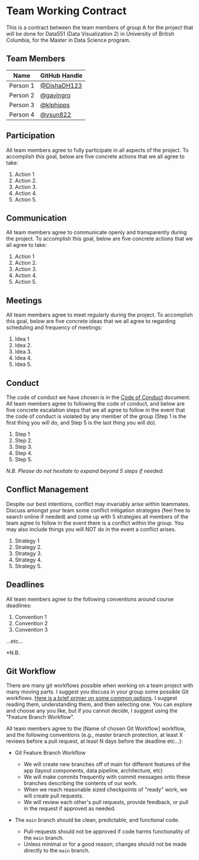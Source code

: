 # Team Working Contract

This is a contract between the team members of group A for the project that will be done for Data551 (Data Visualization 2) in University of British Columbia, for the Master in Data Science program.

## Team Members

| Name     | GitHub Handle                          |
|----------|----------------------------------------|
| Person 1 | [@DishaDH123](https://github.com/DishaDH123) |
| Person 2 | [@gavingro](https://github.com/gavingro) |
| Person 3 | [@klphipps](https://github.com/klphipps) |
| Person 4 | [@ysun822](https://github.com/ysun822) |

## Participation

All team members agree to fully participate in all aspects of the project.
To accomplish this goal, below are five concrete actions that we all agree to take:

1. Action 1
2. Action 2.
3. Action 3.
4. Action 4.
5. Action 5.

## Communication

All team members agree to communicate openly and transparently during the project.
To accomplish this goal, below are five concrete actions that we all agree to take:

1. Action 1
2. Action 2.
3. Action 3.
4. Action 4.
5. Action 5.

## Meetings

All team members agree to meet regularly during the project.
To accomplish this goal, below are five concrete ideas that we all agree to regarding scheduling and frequency of meetings:


1. Idea 1
2. Idea 2.
3. Idea 3.
4. Idea 4.
5. Idea 5.

## Conduct

The code of conduct we have chosen is in the [Code of Conduct](./CODE_OF_CONDUCT.md) document.
All team members agree to following the code of conduct, and below are five concrete escalation steps that we all agree to follow in the event that the code of conduct is violated by any member of the group (Step 1 is the first thing you will do, and Step 5 is the last thing you will do).

1. Step 1
2. Step 2.
3. Step 3.
4. Step 4.
5. Step 5.

*N.B. Please do not hesitate to expand beyond 5 steps if needed.*

## Conflict Management

Despite our best intentions, conflict may invariably arise within teammates.
Discuss amongst your team some conflict mitigation strategies (feel free to search online if needed) and come up with 5 strategies all members of the team agree to follow in the event there is a conflict within the group.
You may also include things you will NOT do in the event a conflict arises.

1. Strategy 1
2. Strategy 2.
3. Strategy 3.
4. Strategy 4.
5. Strategy 5.

## Deadlines

All team members agree to the following conventions around course deadlines:

1. Convention 1
2. Convention 2
3. Convention 3

...etc...

*N.B. 

## Git Workflow

There are many git workflows possible when working on a team project with many moving parts.
I suggest you discuss in your group some possible Git workflows.
[Here is a brief primer on some common options](https://www.atlassian.com/git/tutorials/comparing-workflows).
I suggest reading them, understanding them, and then selecting one.
You can explore and choose any you like, but if you cannot decide, I suggest using the "Feature Branch Workflow".


All team members agree to the [Name of chosen Git Workflow] workflow, and the following conventions (e.g., master branch protection, at least X reviews before a pull request, at least N days before the deadline etc...):

* Git Feature Branch Workflow
    * We will create new branches off of main for different features of the app (layout components, data pipeline, architecture, etc)
    * We will make commits frequently with commit messages onto these branches describing the contents of our work.
    * When we reach reasonable sized checkpoints of "ready" work, we will create pull requests.
    * We will review each other's pull requests, provide feedback, or pull in the request if approved as needed.

* The `main` branch should be clean, predictable, and functional code. 
    * Pull-requests should not be approved if code harms functionality of the `main` branch.
    * Unless minimal or for a good reason, changes should not be made directly to the `main` branch.
